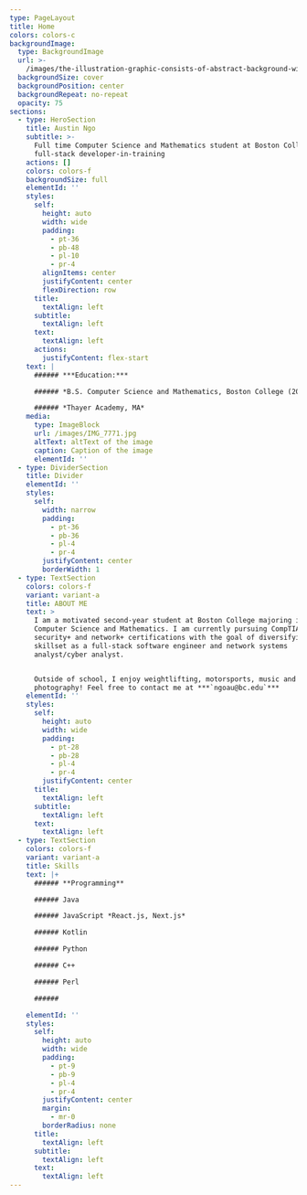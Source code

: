 ```yaml
---
type: PageLayout
title: Home
colors: colors-c
backgroundImage:
  type: BackgroundImage
  url: >-
    /images/the-illustration-graphic-consists-of-abstract-background-with-a-blue-gradient-dynamic-shapes-composition-eps10-perfect-for-presentation-background-website-landing-page-wallpaper-vector.jpg
  backgroundSize: cover
  backgroundPosition: center
  backgroundRepeat: no-repeat
  opacity: 75
sections:
  - type: HeroSection
    title: Austin Ngo
    subtitle: >-
      Full time Computer Science and Mathematics student at Boston College,
      full-stack developer-in-training
    actions: []
    colors: colors-f
    backgroundSize: full
    elementId: ''
    styles:
      self:
        height: auto
        width: wide
        padding:
          - pt-36
          - pb-48
          - pl-10
          - pr-4
        alignItems: center
        justifyContent: center
        flexDirection: row
      title:
        textAlign: left
      subtitle:
        textAlign: left
      text:
        textAlign: left
      actions:
        justifyContent: flex-start
    text: |
      ###### ***Education:***

      ###### *B.S. Computer Science and Mathematics, Boston College (2023-2027)*

      ###### *Thayer Academy, MA*
    media:
      type: ImageBlock
      url: /images/IMG_7771.jpg
      altText: altText of the image
      caption: Caption of the image
      elementId: ''
  - type: DividerSection
    title: Divider
    elementId: ''
    styles:
      self:
        width: narrow
        padding:
          - pt-36
          - pb-36
          - pl-4
          - pr-4
        justifyContent: center
        borderWidth: 1
  - type: TextSection
    colors: colors-f
    variant: variant-a
    title: ABOUT ME
    text: >
      I am a motivated second-year student at Boston College majoring in
      Computer Science and Mathematics. I am currently pursuing CompTIA
      security+ and network+ certifications with the goal of diversifying my
      skillset as a full-stack software engineer and network systems
      analyst/cyber analyst.


      Outside of school, I enjoy weightlifting, motorsports, music and
      photography! Feel free to contact me at ***`ngoau@bc.edu`***
    elementId: ''
    styles:
      self:
        height: auto
        width: wide
        padding:
          - pt-28
          - pb-28
          - pl-4
          - pr-4
        justifyContent: center
      title:
        textAlign: left
      subtitle:
        textAlign: left
      text:
        textAlign: left
  - type: TextSection
    colors: colors-f
    variant: variant-a
    title: Skills
    text: |+
      ###### **Programming**

      ###### Java

      ###### JavaScript *React.js, Next.js*

      ###### Kotlin

      ###### Python

      ###### C++

      ###### Perl

      ######

    elementId: ''
    styles:
      self:
        height: auto
        width: wide
        padding:
          - pt-9
          - pb-9
          - pl-4
          - pr-4
        justifyContent: center
        margin:
          - mr-0
        borderRadius: none
      title:
        textAlign: left
      subtitle:
        textAlign: left
      text:
        textAlign: left
---
```

